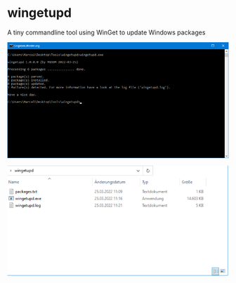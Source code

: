 # wingetupd
A tiny commandline tool using WinGet to update Windows packages 


![wingetupd.exe](screenshot-tool.png)

![wingetupd.exe](screenshot-files.png)

